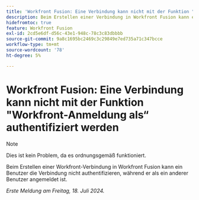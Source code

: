 ```yaml
---
title: 'Workfront Fusion: Eine Verbindung kann nicht mit der Funktion "Workfront-Anmeldung als“ authentifiziert werden'
description: Beim Erstellen einer Verbindung in Workfront Fusion kann ein Benutzer die Verbindung nicht authentifizieren, während er als ein anderer Benutzer angemeldet ist.
hidefromtoc: true
feature: Workfront Fusion
exl-id: 2cd5e6df-d56c-43e1-948c-78c3c83dbbbb
source-git-commit: 9a8c1695bc2469c3c29849e7ed735a71c347bcce
workflow-type: tm+mt
source-wordcount: '78'
ht-degree: 5%

---
```


# Workfront Fusion: Eine Verbindung kann nicht mit der Funktion &quot;Workfront-Anmeldung als“ authentifiziert werden

>[!NOTE]
>
>Dies ist kein Problem, da es ordnungsgemäß funktioniert.

Beim Erstellen einer Workfront-Verbindung in Workfront Fusion kann ein Benutzer die Verbindung nicht authentifizieren, während er als ein anderer Benutzer angemeldet ist.

_Erste Meldung am Freitag, 18. Juli 2024._
